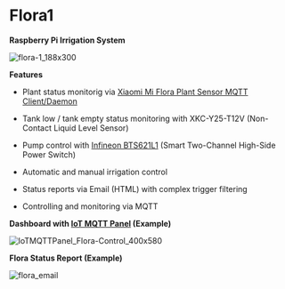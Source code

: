 # Flora1
**Raspberry Pi Irrigation System**

![flora-1_188x300](https://user-images.githubusercontent.com/83612361/120393655-9590ad80-c332-11eb-8bba-2d2cbcf6389f.jpg)


**Features**
* Plant status monitorig via [Xiaomi Mi Flora Plant Sensor MQTT Client/Daemon](https://github.com/ThomDietrich/miflora-mqtt-daemon)
* Tank low / tank empty status monitoring with XKC-Y25-T12V (Non-Contact Liquid Level Sensor)
* Pump control with [Infineon BTS621L1](https://www.infineon.com/cms/en/product/power/smart-low-side-high-side-switches/high-side-switches/classic-profet-12v-automotive-smart-high-side-switch/bts621l1-e3128a/) (Smart Two-Channel High-Side Power Switch)
* Automatic and manual irrigation control
* Status reports via Email (HTML) with complex trigger filtering

* Controlling and monitoring via MQTT 


**Dashboard with [IoT MQTT Panel](https://snrlab.in/iot/iot-mqtt-panel-user-guide) (Example)**

![IoTMQTTPanel_Flora-Control_400x580](https://user-images.githubusercontent.com/83612361/120223811-7adf0b80-c242-11eb-98a7-2d18f1335ca9.png)

**Flora Status Report (Example)**

![flora_email](https://user-images.githubusercontent.com/83612361/120225128-f5108f80-c244-11eb-9133-0f7b753c0b68.png)
